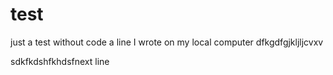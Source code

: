 # test
just a test without code
a line I wrote on my local computer
dfkgdfgjkljljcvxv

sdkfkdshfkhdsfnext line